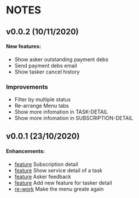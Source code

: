 # NOTES

## v0.0.2 (10/11/2020)
#### New features:
- Show asker outstanding payment debs
- Send payment debs email
- Show tasker cancel history
### Improvements
- Filter by multiple status
- Re-arrange Menu tabs
- Show more infomation in TASK-DETAIL
- Show more infomation in SUBSCRIPTION-DETAIL

## v0.0.1 (23/10/2020)
#### Enhancements:
- [feature](https://trello.com/c/qj5VImGe/59-subscription-detail) Subscription detail
- [feature](https://trello.com/c/ZvbTge4R/24-big-task-task-detail) Show service detail of a task
- [feature](https://trello.com/c/gXwC8X2W/33-asker-feedback) Asker feedback
- [feature](https://trello.com/b/rQcgt7H1/the-new-backend-cs) Add new feature for tasker detail
- [re-work](https://trello.com/c/PT401EOr/77-make-the-menu-great-again) Make the menu greate again